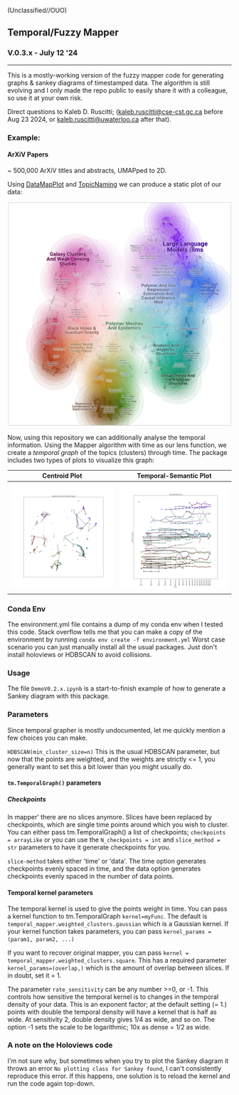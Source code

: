 (Unclassified//OUO)
## Temporal/Fuzzy Mapper
### V.0.3.x - July 12 '24
-----------------------------------------------
This is a mostly-working version of the fuzzy mapper code for generating graphs & sankey diagrams of timestamped data. The algorithm is still evolving and I only made the repo public to easily share
it with a colleague, so use it at your own risk.

Direct questions to Kaleb D. Ruscitti; (kaleb.ruscitti@cse-cst.gc.ca before Aug 23 2024, or kaleb.ruscitti@uwaterloo.ca after that).

### Example:
#### ArXiV Papers 
~ 500,000 ArXiV titles and abstracts, UMAPped to 2D.

Using [DataMapPlot](https://github.com/tutteinstitute/datamapplot) and [TopicNaming](https://github.com/tutteinstitute/topicnaming) we can produce a static plot of our data:

![A DataMapPlot of ArXiV papers](./doc/arxiv_static.png "A DataMapPlot of ArXiV Papers")

Now, using this repository we can additionally analyse the temporal information. Using the Mapper algorithm with time as our 
lens function, we create a *temporal graph* of the topics (clusters) through time. The package includes two types of plots
to visualize this graph:

Centroid Plot             |  Temporal-Semantic Plot
:-------------------------:|:-------------------------:
![](./doc/arxiv_centroids.png)  |  ![](./doc/arxiv_time.png)

### Conda Env
The environment.yml file contains a dump of my conda env when I tested this code. 
Stack overflow tells me that you can make a copy of the environment by running 
`conda env create -f environment.yml`
Worst case scenario you can just manually install all the usual packages. Just don't install holoviews or HDBSCAN to 
avoid collisions.

### Usage
The file `DemoV0.2.x.ipynb` is a start-to-finish example of how to generate a Sankey diagram with this package.

### Parameters
Since temporal grapher is mostly undocumented, let me quickly mention a few choices you can make. 

`HDBSCAN(min_cluster_size=n)`
This is the usual HDBSCAN parameter, but now that the points are weighted, and the weights are strictly <= 1, 
you generally want to set this a bit lower than you might usually do.

#### `tm.TemporalGraph()` parameters

##### Checkpoints
In mapper' there are no slices anymore. Slices have been replaced by checkpoints, which are single time points around
which you wish to cluster. You can either pass tm.TemporalGraph() a list of checkpoints;  `checkpoints = arrayLike`
or you can use the `N_checkpoints = int` and `slice_method = str` parameters to have it generate checkpoints for you.

`slice-method` takes either 'time' or 'data'. The time option generates checkpoints evenly spaced in time, and the data
option generates checkpoints evenly spaced in the number of data points.

#### Temporal kernel parameters 
The temporal kernel is used to give the points weight in time. You can pass a kernel function to tm.TemporalGraph
`kernel=myFunc`. The default is `temporal_mapper.weighted_clusters.gaussian` which is a Gaussian kernel. If your kernel
function takes parameters, you can pass `kernel_params = (param1, param2, ...)`

If you want to recover original mapper, you can pass `kernel = temporal_mapper.weighted_clusters.square`. This has a 
required parameter `kernel_params=(overlap,)` which is the amount of overlap between slices. If in doubt, set it = 1.

The parameter `rate_sensitivity` can be any number >=0, or -1. This controls how sensitive the temporal kernel is to 
changes in the temporal density of your data. This is an exponent factor; at the default setting (= 1.) points
with double the temporal density will have a kernel that is half as wide. At sensitivity 2, double density gives 1/4 as 
wide, and so on. The option -1 sets the scale to be logarithmic; 10x as dense = 1/2 as wide.

### A note on the Holoviews code
I'm not sure why, but sometimes when you try to plot the Sankey diagram it throws an error `No plotting class for Sankey found`, I can't consistently reproduce this error. If this happens, one solution is to reload the kernel and run the code again top-down.
